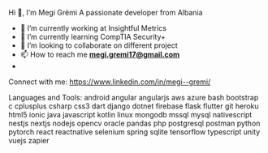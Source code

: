 Hi 👋, I'm Megi Grëmi
A passionate developer from Albania
- 🔭 I’m currently working at Insightful Metrics
- 🌱 I’m currently learning  CompTIA Security+
- 👯 I’m looking to collaborate on  different project
- 📫 How to reach me **megi.gremi17@gmail.com**
- 
Connect with me:
https://www.linkedin.com/in/megi--gremi/

Languages and Tools:
android angular angularjs aws azure bash bootstrap c cplusplus csharp css3 dart django dotnet firebase flask flutter git heroku html5 ionic java javascript kotlin linux mongodb mssql mysql nativescript nestjs nextjs nodejs opencv oracle pandas php postgresql postman python pytorch react reactnative selenium spring sqlite tensorflow typescript unity vuejs zapier

